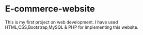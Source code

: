 # E-commerce-website
This is my first project on web development.
I have used HTML,CSS,Bootstrap,MySQL & PHP for implementing this website.
